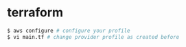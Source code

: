 # terraform

```bash
$ aws configure # configure your profile
$ vi main.tf # change provider profile as created before
```
